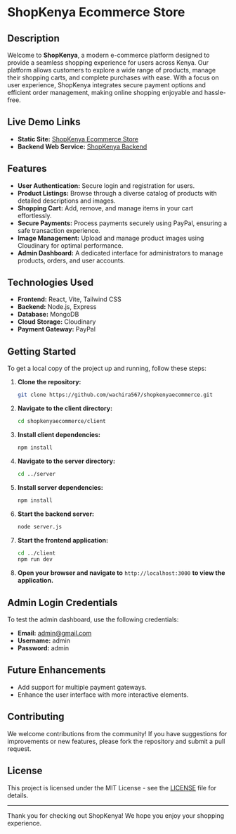 # ShopKenya Ecommerce Store

## Description

Welcome to **ShopKenya**, a modern e-commerce platform designed to provide a seamless shopping experience for users across Kenya. Our platform allows customers to explore a wide range of products, manage their shopping carts, and complete purchases with ease. With a focus on user experience, ShopKenya integrates secure payment options and efficient order management, making online shopping enjoyable and hassle-free.

## Live Demo Links

- **Static Site:** [ShopKenya Ecommerce Store](https://shopkenyaplpecommerce.onrender.com)
- **Backend Web Service:** [ShopKenya Backend](https://shopkenyaecommerceplp.onrender.com)

## Features

- **User Authentication:** Secure login and registration for users.
- **Product Listings:** Browse through a diverse catalog of products with detailed descriptions and images.
- **Shopping Cart:** Add, remove, and manage items in your cart effortlessly.
- **Secure Payments:** Process payments securely using PayPal, ensuring a safe transaction experience.
- **Image Management:** Upload and manage product images using Cloudinary for optimal performance.
- **Admin Dashboard:** A dedicated interface for administrators to manage products, orders, and user accounts.

## Technologies Used

- **Frontend:** React, Vite, Tailwind CSS
- **Backend:** Node.js, Express
- **Database:** MongoDB
- **Cloud Storage:** Cloudinary
- **Payment Gateway:** PayPal

## Getting Started

To get a local copy of the project up and running, follow these steps:

1. **Clone the repository:**

   ```bash
   git clone https://github.com/wachira567/shopkenyaecommerce.git
   ```

2. **Navigate to the client directory:**

   ```bash
   cd shopkenyaecommerce/client
   ```

3. **Install client dependencies:**

   ```bash
   npm install
   ```

4. **Navigate to the server directory:**

   ```bash
   cd ../server
   ```

5. **Install server dependencies:**

   ```bash
   npm install
   ```

6. **Start the backend server:**

   ```bash
   node server.js
   ```

7. **Start the frontend application:**

   ```bash
   cd ../client
   npm run dev
   ```

8. **Open your browser and navigate to** `http://localhost:3000` **to view the application.**

## Admin Login Credentials

To test the admin dashboard, use the following credentials:

- **Email:** admin@gmail.com
- **Username:** admin
- **Password:** admin

## Future Enhancements

- Add support for multiple payment gateways.
- Enhance the user interface with more interactive elements.

## Contributing

We welcome contributions from the community! If you have suggestions for improvements or new features, please fork the repository and submit a pull request.

## License

This project is licensed under the MIT License - see the [LICENSE](LICENSE) file for details.

---

Thank you for checking out ShopKenya! We hope you enjoy your shopping experience.
